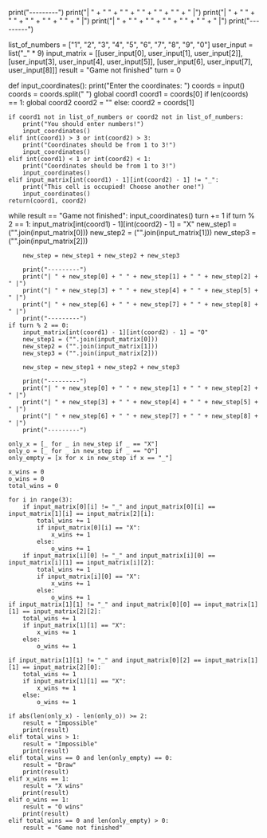 print("---------")
print("| " + " " + " " + " " + " " + " " + " |")
print("| " + " " + " " + " " + " " + " " + " |")
print("| " + " " + " " + " " + " " + " " + " |")
print("---------")

list_of_numbers = ["1", "2", "3", "4", "5", "6", "7", "8", "9", "0"]
user_input = list("_" * 9)
input_matrix = [[user_input[0], user_input[1], user_input[2]],
                [user_input[3], user_input[4], user_input[5]],
                [user_input[6], user_input[7], user_input[8]]]
result = "Game not finished"
turn = 0


def input_coordinates():
    print("Enter the coordinates: ")
    coords = input()
    coords = coords.split(" ")
    global coord1
    coord1 = coords[0]
    if len(coords) == 1:
        global coord2
        coord2 = ""
    else:
        coord2 = coords[1]

    if coord1 not in list_of_numbers or coord2 not in list_of_numbers:
        print("You should enter numbers!")
        input_coordinates()
    elif int(coord1) > 3 or int(coord2) > 3:
        print("Coordinates should be from 1 to 3!")
        input_coordinates()
    elif int(coord1) < 1 or int(coord2) < 1:
        print("Coordinates should be from 1 to 3!")
        input_coordinates()
    elif input_matrix[int(coord1) - 1][int(coord2) - 1] != "_":
        print("This cell is occupied! Choose another one!")
        input_coordinates()
    return(coord1, coord2)


while result == "Game not finished":
    input_coordinates()
    turn += 1
    if turn % 2 == 1:
        input_matrix[int(coord1) - 1][int(coord2) - 1] = "X"
        new_step1 = ("".join(input_matrix[0]))
        new_step2 = ("".join(input_matrix[1]))
        new_step3 = ("".join(input_matrix[2]))

        new_step = new_step1 + new_step2 + new_step3

        print("---------")
        print("| " + new_step[0] + " " + new_step[1] + " " + new_step[2] + " |")
        print("| " + new_step[3] + " " + new_step[4] + " " + new_step[5] + " |")
        print("| " + new_step[6] + " " + new_step[7] + " " + new_step[8] + " |")
        print("---------")
    if turn % 2 == 0:
        input_matrix[int(coord1) - 1][int(coord2) - 1] = "O"
        new_step1 = ("".join(input_matrix[0]))
        new_step2 = ("".join(input_matrix[1]))
        new_step3 = ("".join(input_matrix[2]))

        new_step = new_step1 + new_step2 + new_step3

        print("---------")
        print("| " + new_step[0] + " " + new_step[1] + " " + new_step[2] + " |")
        print("| " + new_step[3] + " " + new_step[4] + " " + new_step[5] + " |")
        print("| " + new_step[6] + " " + new_step[7] + " " + new_step[8] + " |")
        print("---------")

    only_x = [_ for _ in new_step if _ == "X"]
    only_o = [_ for _ in new_step if _ == "O"]
    only_empty = [x for x in new_step if x == "_"]

    x_wins = 0
    o_wins = 0
    total_wins = 0

    for i in range(3):
        if input_matrix[0][i] != "_" and input_matrix[0][i] == input_matrix[1][i] == input_matrix[2][i]:
            total_wins += 1
            if input_matrix[0][i] == "X":
                x_wins += 1
            else:
                o_wins += 1
        if input_matrix[i][0] != "_" and input_matrix[i][0] == input_matrix[i][1] == input_matrix[i][2]:
            total_wins += 1
            if input_matrix[i][0] == "X":
                x_wins += 1
            else:
                o_wins += 1
    if input_matrix[1][1] != "_" and input_matrix[0][0] == input_matrix[1][1] == input_matrix[2][2]:
        total_wins += 1
        if input_matrix[1][1] == "X":
            x_wins += 1
        else:
            o_wins += 1

    if input_matrix[1][1] != "_" and input_matrix[0][2] == input_matrix[1][1] == input_matrix[2][0]:
        total_wins += 1
        if input_matrix[1][1] == "X":
            x_wins += 1
        else:
            o_wins += 1

    if abs(len(only_x) - len(only_o)) >= 2:
        result = "Impossible"
        print(result)
    elif total_wins > 1:
        result = "Impossible"
        print(result)
    elif total_wins == 0 and len(only_empty) == 0:
        result = "Draw"
        print(result)
    elif x_wins == 1:
        result = "X wins"
        print(result)
    elif o_wins == 1:
        result = "O wins"
        print(result)
    elif total_wins == 0 and len(only_empty) > 0:
        result = "Game not finished"
   

